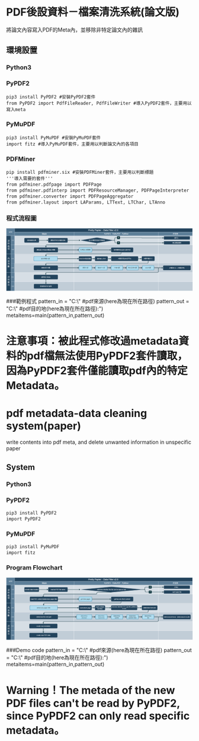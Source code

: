 # PDF後設資料－檔案清洗系統(論文版)
將論文內容寫入PDF的Meta內，並移除非特定論文內的雜訊

## 環境設置
### Python3
### PyPDF2
```
pip3 install PyPDF2 #安裝PyPDF2套件
from PyPDF2 import PdfFileReader, PdfFileWriter #導入PyPDF2套件，主要用以寫入meta
```
### PyMuPDF
```
pip3 install PyMuPDF #安裝PyMuPDF套件
import fitz #導入PyMuPDF套件，主要用以判斷論文內的各項目
```
### PDFMiner
```
pip install pdfminer.six #安裝PDFMiner套件，主要用以判斷標題
'''導入需要的套件'''
from pdfminer.pdfpage import PDFPage
from pdfminer.pdfinterp import PDFResourceManager, PDFPageInterpreter
from pdfminer.converter import PDFPageAggregator
from pdfminer.layout import LAParams, LTText, LTChar, LTAnno
```
### 程式流程圖
![image](https://raw.githubusercontent.com/x65github/IF.Lab-Workshop_Data-Filter/main/%E5%9F%BA%E6%9C%AC%E8%AA%AA%E6%98%8E/DataFilter_ProgramFlowchart.png)

###範例程式
pattern_in = "C:\\" #pdf來源(here為現在所在路徑)
pattern_out = "C:\\" #pdf目的地(here為現在所在路徑):")
metaitems=main(pattern_in,pattern_out) 
# 注意事項：被此程式修改過metadata資料的pdf檔無法使用PyPDF2套件讀取，因為PyPDF2套件僅能讀取pdf內的特定Metadata。

# pdf metadata-data cleaning system(paper)
write contents into pdf meta, and delete unwanted information in unspecific  paper

## System
### Python3
### PyPDF2
```
pip3 install PyPDF2
import PyPDF2
```
### PyMuPDF
```
pip3 install PyMuPDF
import fitz
```
### Program Flowchart
![image](https://raw.githubusercontent.com/x65github/IF.Lab-Workshop_Data-Filter/main/%E5%9F%BA%E6%9C%AC%E8%AA%AA%E6%98%8E/DataFilter_En_ProgramFlowchart.png)

###Demo code
pattern_in = "C:\\" #pdf來源(here為現在所在路徑)
pattern_out = "C:\\" #pdf目的地(here為現在所在路徑):")
metaitems=main(pattern_in,pattern_out) 
# Warning！The metada of the new PDF files can't be read by PyPDF2, since PyPDF2 can only read specific metadata。
